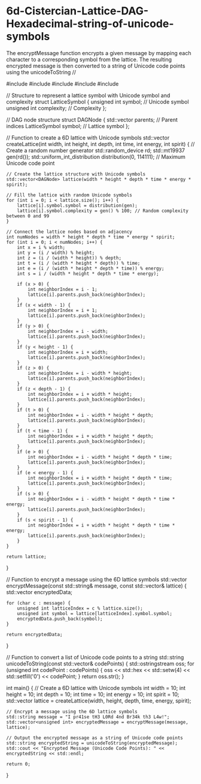 # 6d-Cistercian-Lattice-DAG-Hexadecimal-string-of-unicode-symbols
The encryptMessage function encrypts a given message by mapping each character to a corresponding symbol from the lattice. The resulting encrypted message is then converted to a string of Unicode code points using the unicodeToString
//

#include <iostream>
#include <vector>
#include <random>
#include <sstream>
#include <iomanip>

// Structure to represent a lattice symbol with Unicode symbol and complexity
struct LatticeSymbol {
    unsigned int symbol;        // Unicode symbol
    unsigned int complexity;    // Complexity
};

// DAG node structure
struct DAGNode {
    std::vector<int> parents;   // Parent indices
    LatticeSymbol symbol;       // Lattice symbol
};

// Function to create a 6D lattice with Unicode symbols
std::vector<DAGNode> createLattice(int width, int height, int depth, int time, int energy, int spirit) {
    // Create a random number generator
    std::random_device rd;
    std::mt19937 gen(rd());
    std::uniform_int_distribution<unsigned int> distribution(0, 114111); // Maximum Unicode code point

    // Create the lattice structure with Unicode symbols
    std::vector<DAGNode> lattice(width * height * depth * time * energy * spirit);

    // Fill the lattice with random Unicode symbols
    for (int i = 0; i < lattice.size(); i++) {
        lattice[i].symbol.symbol = distribution(gen);
        lattice[i].symbol.complexity = gen() % 100; // Random complexity between 0 and 99
    }

    // Connect the lattice nodes based on adjacency
    int numNodes = width * height * depth * time * energy * spirit;
    for (int i = 0; i < numNodes; i++) {
        int x = i % width;
        int y = (i / width) % height;
        int z = (i / (width * height)) % depth;
        int t = (i / (width * height * depth)) % time;
        int e = (i / (width * height * depth * time)) % energy;
        int s = i / (width * height * depth * time * energy);

        if (x > 0) {
            int neighborIndex = i - 1;
            lattice[i].parents.push_back(neighborIndex);
        }
        if (x < width - 1) {
            int neighborIndex = i + 1;
            lattice[i].parents.push_back(neighborIndex);
        }
        if (y > 0) {
            int neighborIndex = i - width;
            lattice[i].parents.push_back(neighborIndex);
        }
        if (y < height - 1) {
            int neighborIndex = i + width;
            lattice[i].parents.push_back(neighborIndex);
        }
        if (z > 0) {
            int neighborIndex = i - width * height;
            lattice[i].parents.push_back(neighborIndex);
        }
        if (z < depth - 1) {
            int neighborIndex = i + width * height;
            lattice[i].parents.push_back(neighborIndex);
        }
        if (t > 0) {
            int neighborIndex = i - width * height * depth;
            lattice[i].parents.push_back(neighborIndex);
        }
        if (t < time - 1) {
            int neighborIndex = i + width * height * depth;
            lattice[i].parents.push_back(neighborIndex);
        }
        if (e > 0) {
            int neighborIndex = i - width * height * depth * time;
            lattice[i].parents.push_back(neighborIndex);
        }
        if (e < energy - 1) {
            int neighborIndex = i + width * height * depth * time;
            lattice[i].parents.push_back(neighborIndex);
        }
        if (s > 0) {
            int neighborIndex = i - width * height * depth * time * energy;
            lattice[i].parents.push_back(neighborIndex);
        }
        if (s < spirit - 1) {
            int neighborIndex = i + width * height * depth * time * energy;
            lattice[i].parents.push_back(neighborIndex);
        }
    }

    return lattice;
}

// Function to encrypt a message using the 6D lattice symbols
std::vector<unsigned int> encryptMessage(const std::string& message, const std::vector<DAGNode>& lattice) {
    std::vector<unsigned int> encryptedData;

    for (char c : message) {
        unsigned int latticeIndex = c % lattice.size();
        unsigned int symbol = lattice[latticeIndex].symbol.symbol;
        encryptedData.push_back(symbol);
    }

    return encryptedData;
}

// Function to convert a list of Unicode code points to a string
std::string unicodeToString(const std::vector<unsigned int>& codePoints) {
    std::ostringstream oss;
    for (unsigned int codePoint : codePoints) {
        oss << std::hex << std::setw(4) << std::setfill('0') << codePoint;
    }
    return oss.str();
}

int main() {
    // Create a 6D lattice with Unicode symbols
    int width = 10;
    int height = 10;
    int depth = 10;
    int time = 10;
    int energy = 10;
    int spirit = 10;
    std::vector<DAGNode> lattice = createLattice(width, height, depth, time, energy, spirit);

    // Encrypt a message using the 6D lattice symbols
    std::string message = "I pr41se tH3 L0Rd 4nd Br34k th3 L4w!";
    std::vector<unsigned int> encryptedMessage = encryptMessage(message, lattice);

    // Output the encrypted message as a string of Unicode code points
    std::string encryptedString = unicodeToString(encryptedMessage);
    std::cout << "Encrypted Message (Unicode Code Points): " << encryptedString << std::endl;

    return 0;
}
